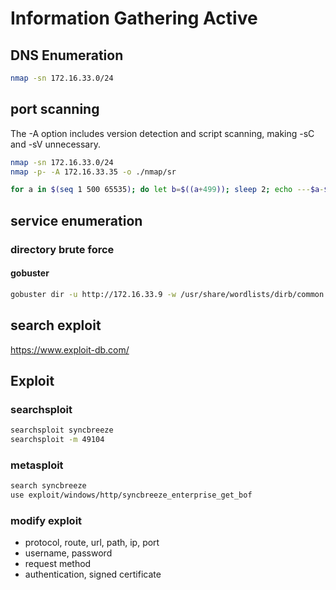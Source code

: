 
# Information Gathering Active

## DNS Enumeration

```bash
nmap -sn 172.16.33.0/24
```

## port scanning

The -A option includes version detection and script scanning, making -sC and -sV unnecessary.

```bash
nmap -sn 172.16.33.0/24
nmap -p- -A 172.16.33.35 -o ./nmap/sr

for a in $(seq 1 500 65535); do let b=$((a+499)); sleep 2; echo ---$a-$b---; sudo nmap -p $a-$b 192.168.208.211 | grep open; done
```

## service enumeration

### directory brute force

#### gobuster

```bash
gobuster dir -u http://172.16.33.9 -w /usr/share/wordlists/dirb/common.txt
```

## search exploit

<https://www.exploit-db.com/>

## Exploit

### searchsploit

```bash
searchsploit syncbreeze
searchsploit -m 49104
```

### metasploit

```bash
search syncbreeze
use exploit/windows/http/syncbreeze_enterprise_get_bof
```

### modify exploit

- protocol, route, url, path, ip, port
- username, password
- request method
- authentication, signed certificate
